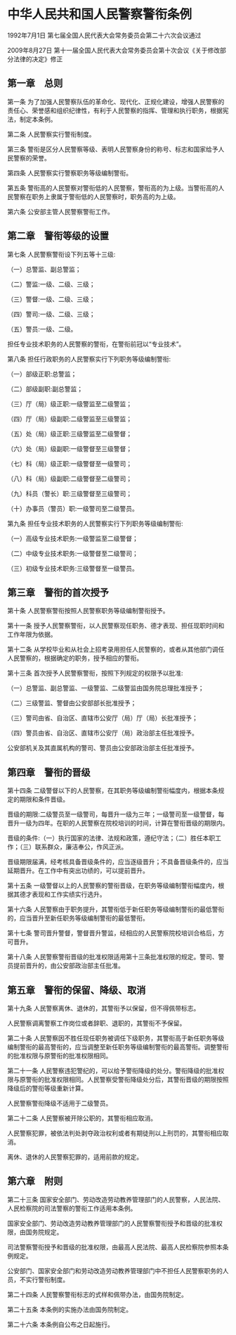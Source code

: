 # 中华人民共和国人民警察警衔条例

1992年7月1日 第七届全国人民代表大会常务委员会第二十六次会议通过

2009年8月27日 第十一届全国人民代表大会常务委员会第十次会议《关于修改部分法律的决定》修正

<!-- INFO END -->

## 第一章　总则

第一条 为了加强人民警察队伍的革命化、现代化、正规化建设，增强人民警察的责任心、荣誉感和组织纪律性，有利于人民警察的指挥、管理和执行职务，根据宪法，制定本条例。

第二条 人民警察实行警衔制度。

第三条 警衔是区分人民警察等级、表明人民警察身份的称号、标志和国家给予人民警察的荣誉。

第四条 人民警察实行警察职务等级编制警衔。

第五条 警衔高的人民警察对警衔低的人民警察，警衔高的为上级。当警衔高的人民警察在职务上隶属于警衔低的人民警察时，职务高的为上级。

第六条 公安部主管人民警察警衔工作。

## 第二章　警衔等级的设置

第七条 人民警察警衔设下列五等十三级:

（一）总警监、副总警监；

（二）警监:一级、二级、三级；

（三）警督:一级、二级、三级；

（四）警司:一级、二级、三级；

（五）警员:一级、二级。

担任专业技术职务的人民警察的警衔，在警衔前冠以“专业技术”。

第八条 担任行政职务的人民警察实行下列职务等级编制警衔:

（一）部级正职:总警监；

（二）部级副职:副总警监；

（三）厅（局）级正职:一级警监至二级警监；

（四）厅（局）级副职:二级警监至三级警监；

（五）处（局）级正职:三级警监至二级警督；

（六）处（局）级副职:一级警督至三级警督；

（七）科（局）级正职:一级警督至一级警司；

（八）科（局）级副职:二级警督至二级警司；

（九）科员（警长）职:三级警督至三级警司；

（十）办事员（警员）职:一级警司至二级警员。

第九条 担任专业技术职务的人民警察实行下列职务等级编制警衔:

（一）高级专业技术职务:一级警监至二级警督；

（二）中级专业技术职务:一级警督至二级警司；

（三）初级专业技术职务:三级警督至一级警员。

## 第三章　警衔的首次授予

第十条 人民警察警衔按照人民警察职务等级编制警衔授予。

第十一条 授予人民警察警衔，以人民警察现任职务、德才表现、担任现职时间和工作年限为依据。

第十二条 从学校毕业和从社会上招考录用担任人民警察的，或者从其他部门调任人民警察的，根据确定的职务，授予相应的警衔。

第十三条 首次授予人民警察警衔，按照下列规定的权限予以批准:

（一）总警监、副总警监、一级警监、二级警监由国务院总理批准授予；

（二）三级警监、警督由公安部部长批准授予；

（三）警司由省、自治区、直辖市公安厅（局）厅（局）长批准授予；

（四）警员由省、自治区、直辖市公安厅（局）政治部主任批准授予。

公安部机关及其直属机构的警司、警员由公安部政治部主任批准授予。

## 第四章　警衔的晋级

第十四条 二级警督以下的人民警察，在其职务等级编制警衔幅度内，根据本条规定的期限和条件晋级。

晋级的期限:二级警员至一级警司，每晋升一级为三年；一级警司至一级警督，每晋升一级为四年。在职的人民警察在院校培训的时间，计算在警衔晋级的期限内。

晋级的条件:（一）执行国家的法律、法规和政策，遵纪守法；（二）胜任本职工作；（三）联系群众，廉洁奉公，作风正派。

晋级期限届满，经考核具备晋级条件的，应当逐级晋升；不具备晋级条件的，应当延期晋升。在工作中有突出功绩的，可以提前晋升。

第十五条 一级警督以上的人民警察的警衔晋级，在职务等级编制警衔幅度内，根据其德才表现和工作实绩实行选升。

第十六条 人民警察由于职务提升，其警衔低于新任职务等级编制警衔的最低警衔的，应当晋升至新任职务等级编制警衔的最低警衔。

第十七条 警司晋升警督，警督晋升警监，经相应的人民警察院校培训合格后，方可晋升。

第十八条 人民警察警衔晋级的批准权限适用第十三条批准权限的规定。警司、警员提前晋升的，由公安部政治部主任批准。

## 第五章　警衔的保留、降级、取消

第十九条 人民警察离休、退休的，其警衔予以保留，但不得佩带标志。

人民警察调离警察工作岗位或者辞职、退职的，其警衔不予保留。

第二十条 人民警察因不胜任现任职务被调任下级职务，其警衔高于新任职务等级编制警衔的最高警衔的，应当调整至新任职务等级编制警衔的最高警衔。调整警衔的批准权限与原警衔的批准权限相同。

第二十一条 人民警察违犯警纪的，可以给予警衔降级的处分。警衔降级的批准权限与原警衔的批准权限相同。人民警察受警衔降级处分后，其警衔晋级的期限按照降级后的警衔等级重新计算。

人民警察警衔降级不适用于二级警员。

第二十二条 人民警察被开除公职的，其警衔相应取消。

人民警察犯罪，被依法判处剥夺政治权利或者有期徒刑以上刑罚的，其警衔相应取消。

离休、退休的人民警察犯罪的，适用前款的规定。

## 第六章　附则

第二十三条 国家安全部门、劳动改造劳动教养管理部门的人民警察，人民法院、人民检察院的司法警察的警衔工作适用本条例。

国家安全部门、劳动改造劳动教养管理部门的人民警察警衔授予和晋级的批准权限，由国务院规定。

司法警察警衔授予和晋级的批准权限，由最高人民法院、最高人民检察院参照本条例规定。

公安部门、国家安全部门和劳动改造劳动教养管理部门中不担任人民警察职务的人员，不实行警衔制度。

第二十四条 人民警察警衔标志的式样和佩带办法，由国务院制定。

第二十五条 本条例的实施办法由国务院制定。

第二十六条 本条例自公布之日起施行。


